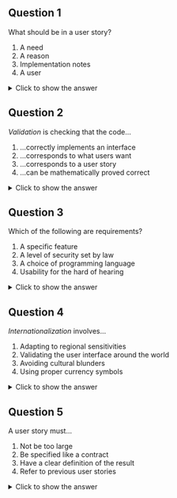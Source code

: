 ## Question 1

What should be in a user story?
1. A need
2. A reason
3. Implementation notes
4. A user

<details>
<summary>Click to show the answer</summary>
<p>

1 & 2 & 4: User stories should be independent of any possible implementation, but should contain a user, a need, and the reason the user has that need.

</p>
</details>


## Question 2

_Validation_ is checking that the code...
1. ...correctly implements an interface
2. ...corresponds to what users want
3. ...corresponds to a user story
4. ...can be mathematically proved correct

<details>
<summary>Click to show the answer</summary>
<p>

2: It's about the "end-to-end" task of checking with users, not with what we think users want such as user stories or interfaces,
and it is by definition not a formal process since it involves humans and subjectivity.

</p>
</details>


## Question 3

Which of the following are requirements?
1. A specific feature
2. A level of security set by law
3. A choice of programming language
4. Usability for the hard of hearing

<details>
<summary>Click to show the answer</summary>
<p>

1 & 2 & 4: aside from the programming language, which is an implementation detail, these are all good examples of requirements.

</p>
</details>


## Question 4

_Internationalization_ involves...
1. Adapting to regional sensitivities
2. Validating the user interface around the world
3. Avoiding cultural blunders
4. Using proper currency symbols

<details>
<summary>Click to show the answer</summary>
<p>

All of the above, and more!

</p>
</details>


## Question 5

A user story must...
1. Not be too large
2. Be specified like a contract
3. Have a clear definition of the result
4. Refer to previous user stories

<details>
<summary>Click to show the answer</summary>
<p>

1 & 3: it should be a high-level story rather than lengthy implementation details, and it must clearly state what users want.
However, user stories are not formal, and they must be self-contained.

</p>
</details>
